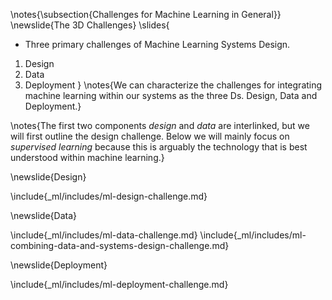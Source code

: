 \notes{\subsection{Challenges for Machine Learning in General}}
\newslide{The 3D Challenges}
\slides{
* Three primary challenges of Machine Learning Systems Design.
1. Design
2. Data 
3. Deployment
}
\notes{We can characterize the challenges for integrating machine learning within our systems as the three Ds. Design, Data and Deployment.}

\notes{The first two components *design* and *data* are interlinked, but we will first outline the design challenge. Below we will mainly focus on *supervised learning* because this is arguably the technology that is best understood within machine learning.}

\newslide{Design}

\include{_ml/includes/ml-design-challenge.md}

\newslide{Data}

\include{_ml/includes/ml-data-challenge.md}
\include{_ml/includes/ml-combining-data-and-systems-design-challenge.md}

\newslide{Deployment}

\include{_ml/includes/ml-deployment-challenge.md}
